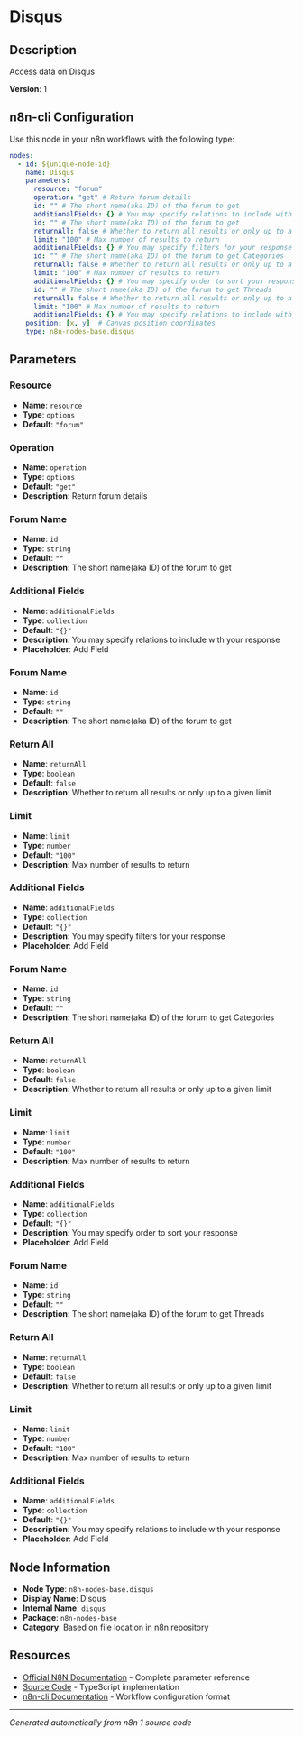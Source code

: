 # Disqus

## Description

Access data on Disqus

**Version**: 1

## n8n-cli Configuration

Use this node in your n8n workflows with the following type:

```yaml
nodes:
  - id: ${unique-node-id}
    name: Disqus
    parameters:
      resource: "forum"
      operation: "get" # Return forum details
      id: "" # The short name(aka ID) of the forum to get
      additionalFields: {} # You may specify relations to include with your response
      id: "" # The short name(aka ID) of the forum to get
      returnAll: false # Whether to return all results or only up to a given limit
      limit: "100" # Max number of results to return
      additionalFields: {} # You may specify filters for your response
      id: "" # The short name(aka ID) of the forum to get Categories
      returnAll: false # Whether to return all results or only up to a given limit
      limit: "100" # Max number of results to return
      additionalFields: {} # You may specify order to sort your response
      id: "" # The short name(aka ID) of the forum to get Threads
      returnAll: false # Whether to return all results or only up to a given limit
      limit: "100" # Max number of results to return
      additionalFields: {} # You may specify relations to include with your response
    position: [x, y]  # Canvas position coordinates
    type: n8n-nodes-base.disqus
```

## Parameters

### Resource

- **Name**: `resource`
- **Type**: `options`
- **Default**: `"forum"`

### Operation

- **Name**: `operation`
- **Type**: `options`
- **Default**: `"get"`
- **Description**: Return forum details

### Forum Name

- **Name**: `id`
- **Type**: `string`
- **Default**: `""`
- **Description**: The short name(aka ID) of the forum to get

### Additional Fields

- **Name**: `additionalFields`
- **Type**: `collection`
- **Default**: `"{}"`
- **Description**: You may specify relations to include with your response
- **Placeholder**: Add Field

### Forum Name

- **Name**: `id`
- **Type**: `string`
- **Default**: `""`
- **Description**: The short name(aka ID) of the forum to get

### Return All

- **Name**: `returnAll`
- **Type**: `boolean`
- **Default**: `false`
- **Description**: Whether to return all results or only up to a given limit

### Limit

- **Name**: `limit`
- **Type**: `number`
- **Default**: `"100"`
- **Description**: Max number of results to return

### Additional Fields

- **Name**: `additionalFields`
- **Type**: `collection`
- **Default**: `"{}"`
- **Description**: You may specify filters for your response
- **Placeholder**: Add Field

### Forum Name

- **Name**: `id`
- **Type**: `string`
- **Default**: `""`
- **Description**: The short name(aka ID) of the forum to get Categories

### Return All

- **Name**: `returnAll`
- **Type**: `boolean`
- **Default**: `false`
- **Description**: Whether to return all results or only up to a given limit

### Limit

- **Name**: `limit`
- **Type**: `number`
- **Default**: `"100"`
- **Description**: Max number of results to return

### Additional Fields

- **Name**: `additionalFields`
- **Type**: `collection`
- **Default**: `"{}"`
- **Description**: You may specify order to sort your response
- **Placeholder**: Add Field

### Forum Name

- **Name**: `id`
- **Type**: `string`
- **Default**: `""`
- **Description**: The short name(aka ID) of the forum to get Threads

### Return All

- **Name**: `returnAll`
- **Type**: `boolean`
- **Default**: `false`
- **Description**: Whether to return all results or only up to a given limit

### Limit

- **Name**: `limit`
- **Type**: `number`
- **Default**: `"100"`
- **Description**: Max number of results to return

### Additional Fields

- **Name**: `additionalFields`
- **Type**: `collection`
- **Default**: `"{}"`
- **Description**: You may specify relations to include with your response
- **Placeholder**: Add Field


## Node Information

- **Node Type**: `n8n-nodes-base.disqus`
- **Display Name**: Disqus
- **Internal Name**: `disqus`
- **Package**: `n8n-nodes-base`
- **Category**: Based on file location in n8n repository

## Resources

- [Official N8N Documentation](https://docs.n8n.io/integrations/builtin/app-nodes/n8n-nodes-base.disqus/) - Complete parameter reference
- [Source Code](https://github.com/n8n-io/n8n/blob/master/packages/nodes-base/nodes/Disqus/Disqus.node.ts) - TypeScript implementation
- [n8n-cli Documentation](https://github.com/edenreich/n8n-cli) - Workflow configuration format

---
*Generated automatically from n8n 1 source code*
